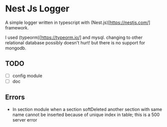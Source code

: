 # Nest Js Logger

A simple logger written in typescript with (Nest.js)[https://nestjs.com/] framework.

I used (typeorm)[https://typeorm.io/] and mysql. changing to other relational database possibly doesn't hurt! but there is no support for mongodb.

## TODO

- [ ] config module
- [ ] doc

## Errors

- In section module when a section softDeleted another section with same name
cannot be inserted because of unique index in table; this is a 500 server error
